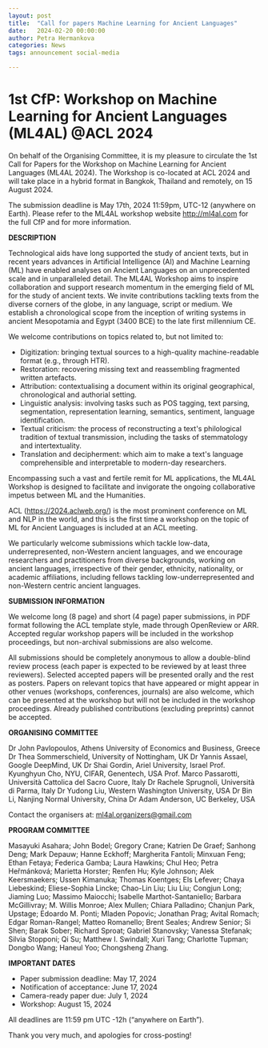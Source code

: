 ```yaml
---
layout: post
title:  "Call for papers Machine Learning for Ancient Languages"
date:   2024-02-20 00:00:00
author: Petra Hermankova
categories: News
tags: announcement social-media

---
```


# 1st CfP: Workshop on Machine Learning for Ancient Languages (ML4AL) @ACL 2024

On behalf of the Organising Committee, it is my pleasure to circulate the 1st Call for Papers for the Workshop on Machine Learning for Ancient Languages (ML4AL 2024).
The Workshop is co-located at ACL 2024 and will take place in a hybrid format in Bangkok, Thailand and remotely, on 15 August 2024.

The submission deadline is May 17th, 2024 11:59pm, UTC-12 (anywhere on Earth).
Please refer to the ML4AL workshop website http://ml4al.com for the full CfP and for more information.

**DESCRIPTION**

Technological aids have long supported the study of ancient texts, but in recent years advances in Artificial Intelligence (AI) and Machine Learning (ML) have enabled analyses on Ancient Languages on an unprecedented scale and in unparalleled detail. The ML4AL Workshop aims to inspire collaboration and support research momentum in the emerging field of ML for the study of ancient texts. We invite contributions tackling texts from the diverse corners of the globe, in any language, script or medium. We establish a chronological scope from the inception of writing systems in ancient Mesopotamia and Egypt (3400 BCE) to the late first millennium CE.

We welcome contributions on topics related to, but not limited to:

- Digitization: bringing textual sources to a high-quality machine-readable format (e.g., through HTR).
- Restoration: recovering missing text and reassembling fragmented written artefacts.
- Attribution: contextualising a document within its original geographical, chronological and authorial setting.
- Linguistic analysis: involving tasks such as POS tagging, text parsing, segmentation, representation learning, semantics, sentiment, language identification.
- Textual criticism: the process of reconstructing a text's philological tradition of textual transmission, including the tasks of stemmatology and intertextuality.
- Translation and decipherment: which aim to make a text's language comprehensible and interpretable to modern-day researchers.

Encompassing such a vast and fertile remit for ML applications, the ML4AL Workshop is designed to facilitate and invigorate the ongoing collaborative impetus between ML and the Humanities.

ACL (https://2024.aclweb.org/) is the most prominent conference on ML and NLP in the world, and this is the first time a workshop on the topic of ML for Ancient Languages is included at an ACL meeting.

We particularly welcome submissions which tackle low-data, underrepresented, non-Western ancient languages, and we encourage researchers and practitioners from diverse backgrounds, working on ancient languages, irrespective of their gender, ethnicity, nationality, or academic affiliations, including fellows tackling low-underrepresented and non-Western centric ancient languages.

**SUBMISSION INFORMATION**

We welcome long (8 page) and short (4 page) paper submissions, in PDF format following the ACL template style, made through OpenReview or ARR.
Accepted regular workshop papers will be included in the workshop proceedings, but non-archival submissions are also welcome.

All submissions should be completely anonymous to allow a double-blind review process (each paper is expected to be reviewed by at least three reviewers). Selected accepted papers will be presented orally and the rest as posters. Papers on relevant topics that have appeared or might appear in other venues (workshops, conferences, journals) are also welcome, which can be presented at the workshop but will not be included in the workshop proceedings. Already published contributions (excluding preprints) cannot be accepted.

**ORGANISING COMMITTEE**

Dr John Pavlopoulos, Athens University of Economics and Business, Greece
Dr Thea Sommerschield, University of Nottingham, UK
Dr Yannis Assael, Google DeepMind, UK
Dr Shai Gordin, Ariel University, Israel
Prof. Kyunghyun Cho, NYU, CIFAR, Genentech, USA
Prof. Marco Passarotti, Università Cattolica del Sacro Cuore, Italy
Dr Rachele Sprugnoli, Università di Parma, Italy
Dr Yudong Liu, Western Washington University, USA
Dr Bin Li, Nanjing Normal University, China
Dr Adam Anderson, UC Berkeley, USA

Contact the organisers at: ml4al.organizers@gmail.com

**PROGRAM COMMITTEE**

Masayuki Asahara; John Bodel; Gregory Crane; Katrien De Graef; Sanhong Deng; Mark Depauw; Hanne Eckhoff; Margherita Fantoli; Minxuan Feng; Ethan Fetaya; Federica Gamba; Laura Hawkins; Chul Heo; Petra Heřmánková; Marietta Horster; Renfen Hu; Kyle Johnson; Alek Keersmaekers; Ussen Kimanuka; Thomas Koentges; Els Lefever; Chaya Liebeskind; Eliese-Sophia Lincke; Chao-Lin Liu; Liu Liu; Congjun Long; Jiaming Luo; Massimo Maiocchi; Isabelle Marthot-Santaniello; Barbara McGillivray; M. Willis Monroe; Alex Mullen; Chiara Palladino; Chanjun Park, Upstage; Edoardo M. Ponti; Mladen Popovic; Jonathan Prag; Avital Romach; Edgar Roman-Rangel; Matteo Romanello; Brent Seales; Andrew Senior; Si Shen; Barak Sober; Richard Sproat; Gabriel Stanovsky; Vanessa Stefanak; Silvia Stopponi; Qi Su; Matthew I. Swindall; Xuri Tang; Charlotte Tupman; Dongbo Wang; Haneul Yoo; Chongsheng Zhang.

**IMPORTANT DATES**

- Paper submission deadline: May 17, 2024
- Notification of acceptance: June 17, 2024
- Camera-ready paper due: July 1, 2024
- Workshop: August 15, 2024

All deadlines are 11:59 pm UTC -12h (“anywhere on Earth”).

Thank you very much, and apologies for cross-posting!

